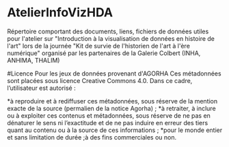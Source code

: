 # AtelierInfoVizHDA
Répertoire comportant des documents, liens, fichiers de données utiles pour l'atelier sur "Introduction à la visualisation de données en histoire de l'art" lors de la journée "Kit de survie de l'historien de l'art à l'ère numérique" organisé par les partenaires de la Galerie Colbert (INHA, ANHIMA, THALIM) 

#Licence
Pour les jeux de données provenant d'AGORHA 
Ces métadonnées sont placées sous licence Creative Commons 4.0.
Dans ce cadre, l’utilisateur est autorisé :

*à reproduire et à rediffuser ces métadonnées, sous réserve de la mention exacte de la source (permalien de la notice Agorha) ;
*à retraiter, à inclure ou à exploiter ces contenus et métadonnées, sous réserve de ne pas en dénaturer le sens ni l’exactitude et de ne pas induire en erreur des tiers quant au contenu ou à la source de ces informations ;
*pour le monde entier et sans limitation de durée ;à des fins commerciales ou non.
